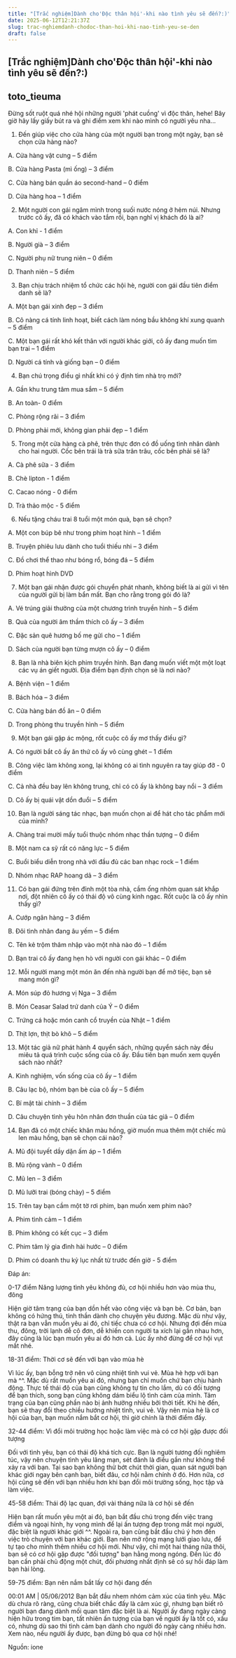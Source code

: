 ```yaml
---
title: "[Trắc nghiệm]Dành cho'Độc thân hội'-khi nào tình yêu sẽ đến?:)"
date: 2025-06-12T12:21:37Z
slug: trac-nghiemdanh-chodoc-than-hoi-khi-nao-tinh-yeu-se-den
draft: false
---
```


## [Trắc nghiệm]Dành cho'Độc thân hội'-khi nào tình yêu sẽ đến?:)

## toto_tieuma

Đừng sốt ruột quá nhé hội những người 'phát cuồng' vì độc thân, hehe! 
Bây giờ hãy lấy giấy bút ra và ghi điểm xem khi nào mình có người yêu nha... 



1. Đến giúp việc cho cửa hàng của một người bạn trong một ngày, bạn sẽ chọn cửa hàng nào?

A. Cửa hàng vật cưng – 5 điểm


B. Cửa hàng Pasta (mì ống) – 3 điểm


C. Cửa hàng bán quần áo second-hand – 0 điểm


D. Cửa hàng hoa – 1 điểm


2. Một người con gái ngâm mình trong suối nước nóng ở hẻm núi. Nhưng trước cô ấy, đã có khách vào tắm rồi, bạn nghĩ vị khách đó là ai?

A. Con khỉ - 1 điểm


B. Người già – 3 điểm


C. Người phụ nữ trung niên – 0 điểm


D. Thanh niên – 5 điểm


3. Bạn chịu trách nhiệm tổ chức các hội hè, người con gái đầu tiên điểm danh sẽ là?

A. Một bạn gái xinh đẹp – 3 điểm


B. Cô nàng cá tính linh hoạt, biết cách làm nóng bầu không khí xung quanh – 5 điểm


C. Một bạn gái rất khó kết thân với người khác giới, cô ấy đang muốn tìm bạn trai – 1 điểm


D. Người cá tính và giống bạn – 0 điểm


4. Bạn chú trọng điều gì nhất khi có ý định tìm nhà trọ mới?

A. Gần khu trung tâm mua sắm – 5 điểm


B. An toàn- 0 điểm


C. Phòng rộng rãi – 3 điểm


D. Phòng phải mới, không gian phải đẹp – 1 điểm


5. Trong một cửa hàng cà phê, trên thực đơn có đồ uống tình nhân dành cho hai người. Cốc bên trái là trà sữa trân trâu, cốc bên phải sẽ là?

A. Cà phê sữa - 3 điểm


B. Chè lipton - 1 điểm


C. Cacao nóng - 0 điểm


D. Trà thảo mộc - 5 điểm


6. Nếu tặng cháu trai 8 tuổi một món quà, bạn sẽ chọn?

A. Một con búp bê như trong phim hoạt hình – 1 điểm


B. Truyện phiêu lưu dành cho tuổi thiếu nhi – 3 điểm


C. Đồ chơi thể thao như bóng rổ, bóng đá – 5 điểm


D. Phim hoạt hình DVD


7. Một bạn gái nhận được gói chuyển phát nhanh, không biết là ai gửi vì tên của người gửi bị làm bẩn mất. Bạn cho rằng trong gói đó là?

A. Vé trúng giải thưởng của một chương trình truyền hình – 5 điểm


B. Quà của người âm thầm thích cô ấy – 3 điểm


C. Đặc sản quê hương bố mẹ gửi cho – 1 điểm


D. Sách của người bạn từng mượn cô ấy – 0 điểm


8. Bạn là nhà biên kịch phim truyền hình. Bạn đang muốn viết một một loạt các vụ án giết người. Địa điểm bạn định chọn sẽ là nơi nào?

A. Bệnh viện – 1 điểm


B. Bách hóa – 3 điểm


C. Cửa hàng bán đồ ăn – 0 điểm


D. Trong phòng thu truyền hình – 5 điểm


9. Một bạn gái gặp ác mộng, rốt cuộc cô ấy mơ thấy điều gì?

A. Có người bắt cô ấy ăn thứ cô ấy vô cùng ghét – 1 điểm


B. Công việc làm không xong, lại không có ai tình nguyên ra tay giúp đỡ - 0 điểm


C. Cả nhà đều bay lên không trung, chỉ có cô ấy là không bay nổi – 3 điểm


D. Cô ấy bị quái vật dồn đuổi – 5 điểm


10. Bạn là người sáng tác nhạc, bạn muốn chọn ai để hát cho tác phẩm mới của mình?

A. Chàng trai mười mấy tuổi thuộc nhóm nhạc thần tượng – 0 điểm


B. Một nam ca sỹ rất có năng lực – 5 điểm


C. Buổi biểu diễn trong nhà với đầu đủ các ban nhạc rock – 1 điểm


D. Nhóm nhạc RAP hoang dã – 3 điểm



11. Có bạn gái đứng trên đỉnh một tòa nhà, cầm ống nhòm quan sát khắp nơi, đột nhiên cô ấy có thái độ vô cùng kinh ngạc. Rốt cuộc là cô ấy nhìn thấy gì?

A. Cướp ngân hàng – 3 điểm


B. Đôi tình nhân đang âu yếm – 5 điểm


C. Tên kẻ trộm thâm nhập vào một nhà nào đó – 1 điểm


D. Bạn trai cô ấy đang hẹn hò với người con gái khác – 0 điểm


12. Mỗi người mang một món ăn đến nhà người bạn để mở tiệc, bạn sẽ mang món gì? 


A. Món súp đỏ hương vị Nga – 3 điểm


B. Món Ceasar Salad trứ danh của Ý – 0 điểm


C. Trứng cá hoặc món canh cổ truyền của Nhật – 1 điểm


D. Thịt lợn, thịt bò khô – 5 điểm


13. Một tác giả nữ phát hành 4 quyển sách, những quyển sách này đều miêu tả quá trình cuộc sống của cô ấy. Đầu tiên bạn muốn xem quyển sách nào nhất?

A. Kinh nghiệm, vốn sống của cô ấy – 1 điểm


B. Câu lạc bộ, nhóm bạn bè của cô ấy – 5 điểm


C. Bí mật tài chính – 3 điểm


D. Câu chuyện tình yêu hôn nhân đơn thuần của tác giả – 0 điểm


14. Bạn đã có một chiếc khăn màu hồng, giờ muốn mua thêm một chiếc mũ len màu hồng, bạn sẽ chọn cái nào?

A. Mũ đội tuyết dầy dặn ấm áp – 1 điểm


B. Mũ rộng vành – 0 điểm


C. Mũ len – 3 điểm


D. Mũ lưỡi trai (bóng chày) – 5 điểm


15. Trên tay bạn cầm một tờ rơi phim, bạn muốn xem phim nào?

A. Phim tình cảm – 1 điểm


B. Phim không có kết cục – 3 điểm


C. Phim tâm lý gia đình hài hước – 0 điểm


D. Phim có doanh thu kỷ lục nhất từ trước đến giờ - 5 điểm


Đáp án: 

0-17 điểm Năng lượng tình yêu không đủ, cơ hội nhiều hơn vào mùa thu, đông

Hiện giờ tâm trạng của bạn dồn hết vào công việc và bạn bè. Cơ bản, bạn không có hứng thú, tinh thần dành cho chuyện yêu đương. 
Mặc dù như vậy, thật ra bạn vẫn muốn yêu ai đó, chỉ tiếc chưa có cơ hội. Nhưng đợi đến mùa thu, đông, trời lạnh dễ cô đơn, dễ khiến con người ta xích lại gần nhau hơn, đây cũng là lúc bạn muốn yêu ai đó hơn cả. Lúc ấy nhớ đừng để cơ hội vụt mất nhé.


18-31 điểm: Thời cơ sẽ đến với bạn vào mùa hè

Vì lúc ấy, bạn bỗng trở nên vô cùng nhiệt tình vui vẻ. Mùa hè hợp với bạn mà ^^.
Mặc dù rất muốn yêu ai đó, nhưng bạn chỉ muốn chứ bạn chịu hành động. Thực tế thái độ của bạn cũng không tự tin cho lắm, dù có đối tượng để bạn thích, song bạn cũng không dám biểu lộ tình cảm của mình. 
Tâm trạng của bạn cũng phần nào bị ảnh hưởng nhiều bởi thời tiết. Khi hè đến, bạn sẽ thay đổi theo chiều hướng nhiệt tình, vui vẻ. Vậy nên mùa hè là cơ hội của bạn, bạn muốn nắm bắt cơ hội, thì giờ chính là thời điểm đấy.


32-44 điểm: Vì đổi môi trường học hoặc làm việc mà có cơ hội gặp được đối tượng

Đối với tình yêu, bạn có thái độ khá tích cực. Bạn là người tương đối nghiêm túc, vậy nên chuyện tình yêu lãng mạn, sét đánh là điều gần như không thể xảy ra với bạn. 
Tại sao bạn không thử bớt chút thời gian, quan sát người bạn khác giới ngay bên cạnh bạn, biết đâu, cơ hội nằm chính ở đó.
Hơn nữa, cơ hội cũng sẽ đến với bạn nhiều hơn khi bạn đổi môi trường sống, học tập và làm việc.


45-58 điểm: Thái độ lạc quan, đợi vài tháng nữa là cơ hội sẽ đến

Hiện bạn rất muốn yêu một ai đó, bạn bắt đầu chú trọng đến việc trang điểm và ngoại hình, hy vọng mình để lại ấn tượng đẹp trong mắt mọi người, đặc biệt là người khác giới ^^. Ngoài ra, bạn cũng bắt đầu chú ý hơn đến việc trò chuyện với bạn khác giới.
Bạn nên mở rộng mạng lưới giao lưu, để tự tạo cho mình thêm nhiều cơ hội mới. Như vậy, chỉ một hai tháng nữa thôi, bạn sẽ có cơ hội gặp được "đối tượng" bạn hằng mong ngóng. Đến lúc đó bạn cần phải chủ động một chút, đối phương nhất định sẽ có sự hồi đáp làm bạn hài lòng.


59-75 điểm: Bạn nên nắm bắt lấy cơ hội đang đến

00:01 AM | 05/06/2012 Bạn bắt đầu nhem nhóm cảm xúc của tình yêu. Mặc dù chưa rõ ràng, cũng chưa biết chắc đấy là cảm xúc gì, nhưng bạn biết rõ người bạn đang dành mối quan tâm đặc biệt là ai. Người ấy đang ngày càng hiện hữu trong tim bạn, tất nhiên ấn tượng của bạn về người ấy là tốt có, xấu có, nhưng dù sao thì tình cảm bạn dành cho người đó ngày càng nhiều hơn. Xem nào, nếu người ấy được, bạn đừng bỏ qua cơ hội nhé!
 
 
Nguồn: ione